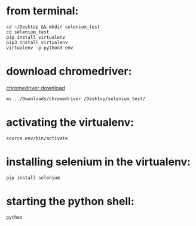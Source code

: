 # from terminal:
```
cd ~/Desktop && mkdir selenium_test
cd selenium_test
pip install virtualenv
pip3 install virtualenv
virtualenv -p python3 env
```
# download chromedriver:
[chromedriver download](http://chromedriver.chromium.org/downloads)

```
mv ../Downloads/chromedriver /Desktop/selenium_test/
```
# activating the virtualenv:
```
source env/bin/activate
```
# installing selenium in the virtualenv:
```
pip install selenium
```
# starting the python shell:
```
python
```
